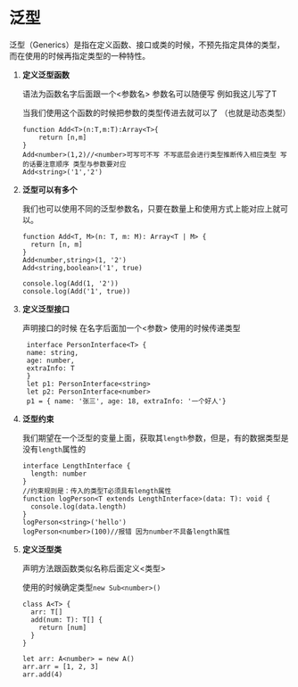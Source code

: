 # 泛型

泛型（Generics）是指在定义函数、接口或类的时候，不预先指定具体的类型，而在使用的时候再指定类型的一种特性。

1. **定义泛型函数**

   语法为函数名字后面跟一个<参数名> 参数名可以随便写 例如我这儿写了T

   当我们使用这个函数的时候把参数的类型传进去就可以了 （也就是动态类型）

   ```tsx
   function Add<T>(n:T,m:T):Array<T>{
       return [n,m]
   }
   Add<number>(1,2)//<number>可写可不写 不写底层会进行类型推断传入相应类型 写的话要注意顺序 类型与参数要对应
   Add<string>('1','2')
   ```

2. **泛型可以有多个**

   我们也可以使用不同的泛型参数名，只要在数量上和使用方式上能对应上就可以。

   ```tsx
   function Add<T, M>(n: T, m: M): Array<T | M> {
     return [n, m]
   }
   Add<number,string>(1, '2')
   Add<string,boolean>('1', true)
   
   console.log(Add(1, '2'))
   console.log(Add('1', true))
   ```

3. **定义泛型接口**

   声明接口的时候 在名字后面加一个<参数>   使用的时候传递类型

   ```tsx
    interface PersonInterface<T> {
    name: string,
    age: number,
    extraInfo: T
    }
    let p1: PersonInterface<string>
    let p2: PersonInterface<number>
    p1 = { name: '张三', age: 18, extraInfo: '⼀个好⼈'}
   ```

4. **泛型约束**

   我们期望在一个泛型的变量上面，获取其`length`参数，但是，有的数据类型是没有`length`属性的

   ```tsx
   interface LengthInterface {
     length: number
   }
   //约束规则是：传入的类型T必须具有length属性
   function logPerson<T extends LengthInterface>(data: T): void {
     console.log(data.length)
   }
   logPerson<string>('hello')
   logPerson<number>(100)//报错 因为number不具备length属性 
   
   ```

5. **定义泛型类**

   声明方法跟函数类似名称后面定义<类型>

   使用的时候确定类型`new Sub<number>()`

   ```tsx
   class A<T> {
     arr: T[]
     add(num: T): T[] {
       return [num]
     }
   }
   
   let arr: A<number> = new A()
   arr.arr = [1, 2, 3]
   arr.add(4)
   ```
